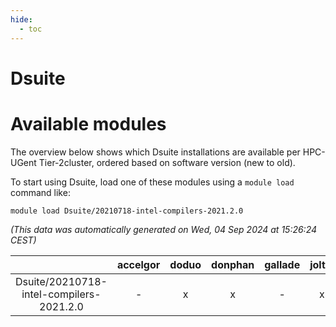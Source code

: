 ```yaml
---
hide:
  - toc
---
```


Dsuite
======

# Available modules


The overview below shows which Dsuite installations are available per HPC-UGent Tier-2cluster, ordered based on software version (new to old).

To start using Dsuite, load one of these modules using a `module load` command like:

```shell
module load Dsuite/20210718-intel-compilers-2021.2.0
```

*(This data was automatically generated on Wed, 04 Sep 2024 at 15:26:24 CEST)*  

| |accelgor|doduo|donphan|gallade|joltik|shinx|skitty|
| :---: | :---: | :---: | :---: | :---: | :---: | :---: | :---: |
|Dsuite/20210718-intel-compilers-2021.2.0|-|x|x|-|x|-|x|
